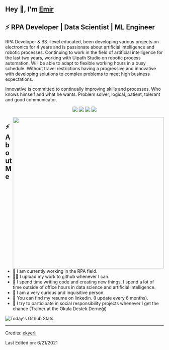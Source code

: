 

<h2>Hey 👋, I'm <a href="https://github.com/ekyerli/">Emir</a></h2>
<h2>⚡️ RPA Developer | Data Scientist | ML Engineer</h2>
<p>RPA Developer & BS.-level educated, been developing various projects on electronics for 4 years and
is passionate about artificial intelligence and robotic processes. Continuing to work in the field of
artificial intelligence for the last two years, working with Uipath Studio on robotic process automation.
Will be able to adapt to flexible working hours in a busy schedule. Without travel restrictions having a
progressive and innovative with developing solutions to complex problems to meet high business
expectations.
    
Innovative is committed to continually improving skills and processes. Who knows himself and what
he wants. Problem solver, logical, patient, tolerant and good communicator.

</p>
<p>
<p align="center">
  <a href= "https://www.linkedin.com/in/ekyerli/"><img src="https://img.icons8.com/dusk/48/000000/linkedin.png"/></a>
  <a href= "https://emirkaanyerli.medium.com/"><img src="https://img.icons8.com/dusk/48/000000/medium-new.png"/></a>
  <a href= "https://twitter.com/emirkaanyerli"><img src="https://img.icons8.com/dusk/48/000000/twitter.png"/></a>
  <a href= "https://www.youtube.com/channel/UCttbaIQvOJz9GtaHs-MZDxA"><img src="https://img.icons8.com/dusk/48/000000/youtube--v2.png"/></a>
</p>
</p>
<img align="right" src="https://i.hizliresim.com/bvyh64m.png" width="480" />
<h2>⚡️ About Me</h2>
<ul>
    <li>🔭 I am currently working in the RPA field.</li>
    <li>👨‍💻 I upload my work to github whenever I can.</li>
    <li>💬 I spend time writing code and creating new things, I spend a lot of time outside of office hours in data science and artificial intelligence.</li>
    <li>🔎 I am a very curious and inquisitive person.</li>
    <li>📙 You can find my resume on linkedin. (I update every 6 months).</li>
    <li>🎉 I try to participate in social responsibility projects whenever I get the chance (Trainer at the Okula Destek Derneği)</li>
</ul>

<img align="center" src="https://github-readme-stats.vercel.app/api?username=ekyerli&show_icons=true&hide_border=true" alt="Today's Github Stats">

-----
Credits: [ekyerli](https://github.com/ekyerli)

Last Edited on: 6/21/2021
